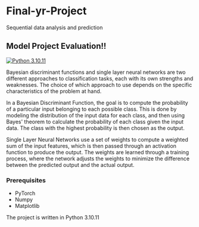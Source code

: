 # Final-yr-Project
Sequential data analysis and prediction


## Model Project Evaluation!!
[![Python 3.10.11](https://img.shields.io/badge/python-2.7+-blue.svg)](https://www.python.org/downloads/release/python-31011/)

Bayesian discriminant functions and single layer neural networks are two different approaches to classification tasks, each with its own strengths and weaknesses. The choice of which approach to use depends on the specific characteristics of the problem at hand.

In a Bayesian Discriminant Function, the goal is to compute the probability of a particular input belonging to each possible class. This is done by modeling the distribution of the input data for each class, and then using Bayes' theorem to calculate the probability of each class given the input data. The class with the highest probability is then chosen as the output.

Single Layer Neural Networks use a set of weights to compute a weighted sum of the input features, which is then passed through an activation function to produce the output. The weights are learned through a training process, where the network adjusts the weights to minimize the difference between the predicted output and the actual output.

### Prerequisites
* PyTorch
* Numpy
* Matplotlib

The project is written in Python 3.10.11 
